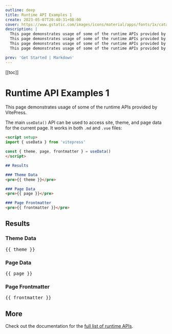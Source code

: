 ```yaml
---
outline: deep
title: Runtime API Examples 1
create: 2023-05-07T20:40:31+08:00
cover: https://www.gstatic.com/images/icons/material/apps/fonts/1x/catalog/v5/heroes/knowledge-module-bg-light.jpg
description: |
  This page demonstrates usage of some of the runtime APIs provided by VitePress.
  This page demonstrates usage of some of the runtime APIs provided by VitePress.
  This page demonstrates usage of some of the runtime APIs provided by VitePress.
  This page demonstrates usage of some of the runtime APIs provided by VitePress.

prev: 'Get Started | Markdown'
---
```


[[toc]]

# Runtime API Examples 1

This page demonstrates usage of some of the runtime APIs provided by VitePress.

The main `useData()` API can be used to access site, theme, and page data for the current page. It works in both `.md` and `.vue` files:

```md
<script setup>
import { useData } from 'vitepress'

const { theme, page, frontmatter } = useData()
</script>

## Results

### Theme Data
<pre>{{ theme }}</pre>

### Page Data
<pre>{{ page }}</pre>

### Page Frontmatter
<pre>{{ frontmatter }}</pre>
```

<script setup>
import { useData } from 'vitepress'

const { site, theme, page, frontmatter } = useData()
</script>

## Results

### Theme Data
<pre>{{ theme }}</pre>

### Page Data
<pre>{{ page }}</pre>

### Page Frontmatter
<pre>{{ frontmatter }}</pre>

## More

Check out the documentation for the [full list of runtime APIs](https://vitepress.dev/reference/runtime-api#usedata).
